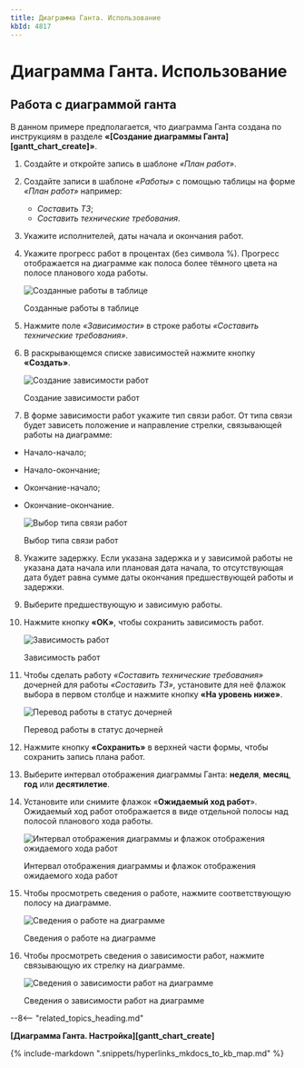 ```yaml
---
title: Диаграмма Ганта. Использование
kbId: 4817
---
```


# Диаграмма Ганта. Использование

## Работа с диаграммой ганта

В данном примере предполагается, что диаграмма Ганта создана по инструкциям в разделе **«[Создание диаграммы Ганта][gantt_chart_create]»**.

1. Создайте и откройте запись в шаблоне *«План работ»*.
2. Создайте записи в шаблоне *«Работы»* с помощью таблицы на форме *«План работ»* например:

   - *Составить ТЗ*;
   - *Составить технические требования*.
3. Укажите исполнителей, даты начала и окончания работ.
4. Укажите прогресс работ в процентах (без символа %). Прогресс отображается на диаграмме как полоса более тёмного цвета на полосе планового хода работы.

   ![Созданные работы в таблице](https://kb.comindware.ru/assets/using_gantt_chart_example_works.png)

   Созданные работы в таблице
5. Нажмите поле *«Зависимости»* в строке работы *«Составить технические требования»*.
6. В раскрывающемся списке зависимостей нажмите кнопку **«Создать»**.

   ![Создание зависимости работ](https://kb.comindware.ru/assets/using_gantt_chart_example_create_dependency.png)

   Создание зависимости работ
7. В форме зависимости работ укажите тип связи работ. От типа связи будет зависеть положение и направление стрелки, связывающей работы на диаграмме:

- Начало-начало;
- Начало-окончание;
- Окончание-начало;
- Окончание-окончание.

  ![Выбор типа связи работ](https://kb.comindware.ru/assets/using_gantt_chart_link_types.png)

  Выбор типа связи работ

8. Укажите задержку. Если указана задержка и у зависимой работы не указана дата начала или плановая дата начала, то отсутствующая дата будет равна сумме даты окончания предшествующей работы и задержки.
9. Выберите предшествующую и зависимую работы.
10. Нажмите кнопку **«OK»**, чтобы сохранить зависимость работ.

    ![Зависимость работ](https://kb.comindware.ru/assets/using_gantt_chart_dependency_example.png)

    Зависимость работ
11. Чтобы сделать работу *«Составить технические требования»* дочерней для работы *«Составить ТЗ»*, установите для неё флажок выбора в первом столбце и нажмите кнопку **«На уровень ниже»**.

    ![Перевод работы в статус дочерней](https://kb.comindware.ru/assets/using_gantt_chart_child_work_example.png)

    Перевод работы в статус дочерней
12. Нажмите кнопку **«Сохранить»** в верхней части формы, чтобы сохранить запись плана работ.
13. Выберите интервал отображения диаграммы Ганта: **неделя**, **месяц**, **год** или **десятилетие**.
14. Установите или снимите флажок «**Ожидаемый ход работ**». Ожидаемый ход работ отображается в виде отдельной полосы над полосой планового хода работы.

    ![Интервал отображения диаграммы и флажок отображения ожидаемого хода работ](https://kb.comindware.ru/assets/using_gantt_chart_interval.png)

    Интервал отображения диаграммы и флажок отображения ожидаемого хода работ
15. Чтобы просмотреть сведения о работе, нажмите соответствующую полосу на диаграмме.

    ![Сведения о работе на диаграмме](https://kb.comindware.ru/assets/using_gantt_chart_work_details.png)

    Сведения о работе на диаграмме
16. Чтобы просмотреть сведения о зависимости работ, нажмите связывающую их стрелку на диаграмме.

    ![Сведения о зависимости работ на диаграмме](https://kb.comindware.ru/assets/using_gantt_chart_dependency_details.png)

    Сведения о зависимости работ на диаграмме

--8<-- "related_topics_heading.md"

**[Диаграмма Ганта. Настройка][gantt_chart_create]**

{% include-markdown ".snippets/hyperlinks_mkdocs_to_kb_map.md" %}

